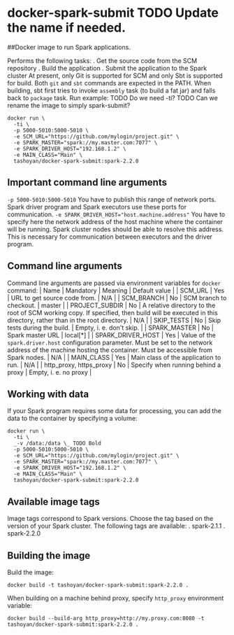 # docker-spark-submit TODO Update the name if needed.

##Docker image to run Spark applications.

Performs the following tasks:
. Get the source code from the SCM repository
. Build the application
. Submit the application to the Spark cluster
At present, only Git is supported for SCM and only Sbt is supported for build. Both `git` and `sbt` commands are expected in the PATH.
When building, sbt first tries to invoke `assembly` task (to build a fat jar) and falls back to `package` task.
Run example:
TODO Do we need -ti?
TODO Can we rename the image to simply spark-submit?
```
docker run \
  -ti \
  -p 5000-5010:5000-5010 \
  -e SCM_URL="https://github.com/mylogin/project.git" \
  -e SPARK_MASTER="spark://my.master.com:7077" \
  -e SPARK_DRIVER_HOST="192.168.1.2" \
  -e MAIN_CLASS="Main" \
  tashoyan/docker-spark-submit:spark-2.2.0
```

## Important command line arguments

`-p 5000-5010:5000-5010`
You have to publish this range of network ports. Spark driver program and Spark executors use these ports for communication.
`-e SPARK_DRIVER_HOST="host.machine.address"`
You have to specify here the network address of the host machine where the container will be running. Spark cluster nodes
should be able to resolve this address. This is necessary for communication between executors and the driver program.

## Command line arguments

Command line arguments are passed via environment variables for `docker` command:
| Name | Mandatory | Meaning | Default value |
| SCM_URL | Yes | URL to get source code from. | N/A |
| SCM_BRANCH | No | SCM branch to checkout. | master |
| PROJECT_SUBDIR | No | A relative directory to the root of SCM working copy. If specified, then build will be executed in this directory, rather than in the root directory. | N/A |
| SKIP_TESTS | No | Skip tests during the build. | Empty, i. e. don't skip. |
| SPARK_MASTER | No | Spark master URL | local[*] |
| SPARK_DRIVER_HOST | Yes | Value of the `spark.driver.host` configuration parameter. Must be set to the network address of the machine hosting the container. Must be accessible from Spark nodes. | N/A |
| MAIN_CLASS | Yes | Main class of the application to run. | N/A |
| http_proxy, https_proxy | No | Specify when running behind a proxy | Empty, i. e. no proxy |

## Working with data

If your Spark program requires some data for processing, you can add the data to the container by specifying a volume:

```
docker run \
  -ti \
  _-v /data:/data \_ TODO Bold
  -p 5000-5010:5000-5010 \
  -e SCM_URL="https://github.com/mylogin/project.git" \
  -e SPARK_MASTER="spark://my.master.com:7077" \
  -e SPARK_DRIVER_HOST="192.168.1.2" \
  -e MAIN_CLASS="Main" \
  tashoyan/docker-spark-submit:spark-2.2.0
```

## Available image tags

Image tags correspond to Spark versions. Choose the tag based on the version of your Spark cluster.
The following tags are available:
. spark-2.1.1
. spark-2.2.0

## Building the image

Build the image:
```
docker build -t tashoyan/docker-spark-submit:spark-2.2.0 .
```
When building on a machine behind proxy, specify `http_proxy` environment variable:
```
docker build --build-arg http_proxy=http://my.proxy.com:8080 -t tashoyan/docker-spark-submit:spark-2.2.0 .
```
